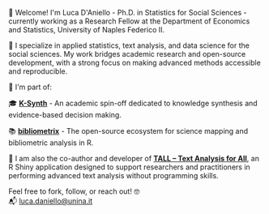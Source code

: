 👋 Welcome!
I'm Luca D'Aniello - Ph.D. in Statistics for Social Sciences - currently working as a Research Fellow at the Department of Economics and Statistics, University of Naples Federico II.

🔬 I specialize in applied statistics, text analysis, and data science for the social sciences. My work bridges academic research and open-source development, with a strong focus on making advanced methods accessible and reproducible.

👥 I'm part of:

🎓 [**K-Synth**](https://www.bibliometrix.org/home/index.php/about-us-2/k-synth-team) - An academic spin-off dedicated to knowledge synthesis and evidence-based decision making.

📚 [**bibliometrix**](https://www.bibliometrix.org) - The open-source ecosystem for science mapping and bibliometric analysis in R.

🚀 I am also the co-author and developer of [**TALL – Text Analysis for All**](https://www.tall-app.com), an R Shiny application designed to support researchers and practitioners in performing advanced text analysis without programming skills.

Feel free to fork, follow, or reach out! 🤓  
📬 [luca.daniello@unina.it](mailto:luca.daniello@unina.it)

<!---
lucadaniello/lucadaniello is a ✨ special ✨ repository because its `README.md` (this file) appears on your GitHub profile.
You can click the Preview link to take a look at your changes.
--->
